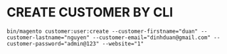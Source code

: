 # CREATE CUSTOMER BY CLI

``
bin/magento customer:user:create --customer-firstname="duan" --customer-lastname="nguyen" --customer-email="dinhduan@gmail.com" --customer-password="admin@123" --website="1"
``
